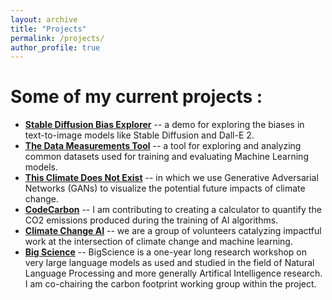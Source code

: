 ```yaml
---
layout: archive
title: "Projects"
permalink: /projects/
author_profile: true
---
```


Some of my current projects :
============================
* [**Stable Diffusion Bias Explorer**](https://huggingface.co/spaces/sasha/StableDiffusionBiasExplorer) -- a demo for exploring the biases in text-to-image models like Stable Diffusion and Dall-E 2.
* [**The Data Measurements Tool**](https://huggingface.co/spaces/huggingface/data-measurements-tool) -- a tool for exploring and analyzing common datasets used for training and evaluating Machine Learning models.
* [**This Climate Does Not Exist**](https://mila.quebec/en/ai-society/visualizing-climate-change/) -- in which we use Generative Adversarial Networks (GANs) to visualize the potential future impacts of climate change. 
* [**CodeCarbon**](https://codecarbon.io/) -- I am contributing to creating a calculator to quantify the CO2 emissions produced during the training of AI algorithms.
* [**Climate Change AI**](https://www.climatechange.ai/) -- we are a group of volunteers catalyzing impactful work at the intersection of climate change and machine learning.
* [**Big Science**](https://bigscience.huggingface.co/) -- BigScience is a one-year long research workshop on very large language models as used and studied in the field of Natural Language Processing and more generally Artifical Intelligence research. I am co-chairing the carbon footprint working group within the project.

